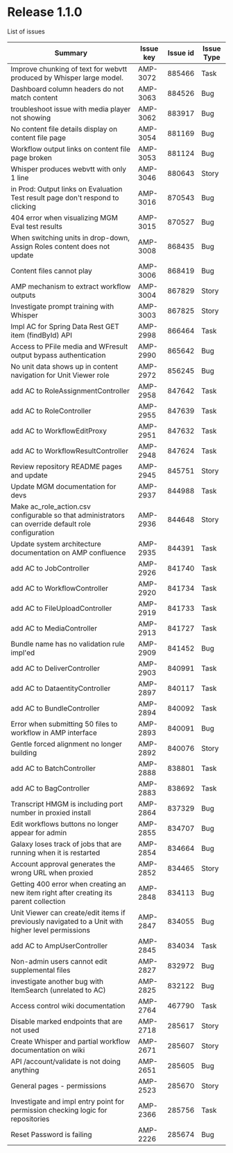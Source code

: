 # Release 1.1.0

List of issues

| Summary                                                                                               | Issue key | Issue id | Issue Type |
|-------------------------------------------------------------------------------------------------------|-----------|----------|------------|
| Improve chunking of text for   webvtt produced by Whisper large model.                                | AMP-3072  | 885466   | Task       |
| Dashboard column headers do   not match content                                                       | AMP-3063  | 884526   | Bug        |
| troubleshoot issue with media   player not showing                                                    | AMP-3062  | 883917   | Bug        |
| No content file details   display on content file page                                                | AMP-3054  | 881169   | Bug        |
| Workflow output links on   content file page broken                                                   | AMP-3053  | 881124   | Bug        |
| Whisper produces webvtt with   only 1 line                                                            | AMP-3046  | 880643   | Story      |
| in Prod: Output links on   Evaluation Test result page don't respond to clicking                      | AMP-3016  | 870543   | Bug        |
| 404 error when visualizing MGM   Eval test results                                                    | AMP-3015  | 870527   | Bug        |
| When switching units in   drop-down, Assign Roles content does not update                             | AMP-3008  | 868435   | Bug        |
| Content files cannot play                                                                             | AMP-3006  | 868419   | Bug        |
| AMP mechanism to extract   workflow outputs                                                           | AMP-3004  | 867829   | Story      |
| Investigate prompt training   with Whisper                                                            | AMP-3003  | 867825   | Story      |
| Impl AC for Spring Data Rest   GET item (findById) API                                                | AMP-2998  | 866464   | Task       |
| Access to PFile media and   WFresult output bypass authentication                                     | AMP-2990  | 865642   | Bug        |
| No unit data shows up in   content navigation for Unit Viewer role                                    | AMP-2972  | 856245   | Bug        |
| add AC to   RoleAssignmentController                                                                  | AMP-2958  | 847642   | Task       |
| add AC to RoleController                                                                              | AMP-2955  | 847639   | Task       |
| add AC to WorkflowEditProxy                                                                           | AMP-2951  | 847632   | Task       |
| add AC to   WorkflowResultController                                                                  | AMP-2948  | 847624   | Task       |
| Review repository README pages   and update                                                           | AMP-2945  | 845751   | Story      |
| Update MGM documentation for   devs                                                                   | AMP-2937  | 844988   | Task       |
| Make ac_role_action.csv   configurable so that administrators can override default role configuration | AMP-2936  | 844648   | Story      |
| Update system architecture   documentation on AMP confluence                                          | AMP-2935  | 844391   | Task       |
| add AC to JobController                                                                               | AMP-2926  | 841740   | Task       |
| add AC to WorkflowController                                                                          | AMP-2920  | 841734   | Task       |
| add AC to FileUploadController                                                                        | AMP-2919  | 841733   | Task       |
| add AC to MediaController                                                                             | AMP-2913  | 841727   | Task       |
| Bundle name has no validation   rule impl'ed                                                          | AMP-2909  | 841452   | Bug        |
| add AC to DeliverController                                                                           | AMP-2903  | 840991   | Task       |
| add AC to DataentityController                                                                        | AMP-2897  | 840117   | Task       |
| add AC to BundleController                                                                            | AMP-2894  | 840092   | Task       |
| Error when submitting 50 files   to workflow in AMP interface                                         | AMP-2893  | 840091   | Bug        |
| Gentle forced alignment no   longer building                                                          | AMP-2892  | 840076   | Story      |
| add AC to BatchController                                                                             | AMP-2888  | 838801   | Task       |
| add AC to BagController                                                                               | AMP-2883  | 838692   | Task       |
| Transcript HMGM is including   port number in proxied install                                         | AMP-2864  | 837329   | Bug        |
| Edit workflows buttons no   longer appear for admin                                                   | AMP-2855  | 834707   | Bug        |
| Galaxy loses track of jobs   that are running when it is restarted                                    | AMP-2854  | 834664   | Bug        |
| Account approval generates the   wrong URL when proxied                                               | AMP-2852  | 834465   | Story      |
| Getting 400 error when   creating an new item right after creating its parent collection              | AMP-2848  | 834113   | Bug        |
| Unit Viewer can create/edit   items if previously navigated to a Unit with higher level permissions   | AMP-2847  | 834055   | Bug        |
| add AC to AmpUserController                                                                           | AMP-2845  | 834034   | Task       |
| Non-admin users cannot edit   supplemental files                                                      | AMP-2827  | 832972   | Bug        |
| investigate another bug with   ItemSearch (unrelated to AC)                                           | AMP-2825  | 832122   | Bug        |
| Access control wiki   documentation                                                                   | AMP-2764  | 467790   | Task       |
| Disable marked endpoints that   are not used                                                          | AMP-2718  | 285617   | Story      |
| Create Whisper and partial   workflow documentation on wiki                                           | AMP-2671  | 285607   | Story      |
| API /account/validate is not   doing anything                                                         | AMP-2651  | 285605   | Bug        |
| General pages - permissions                                                                           | AMP-2523  | 285670   | Story      |
| Investigate and impl entry   point for permission checking logic for repositories                     | AMP-2366  | 285756   | Task       |
| Reset Password is failing                                                                             | AMP-2226  | 285674   | Bug        |
